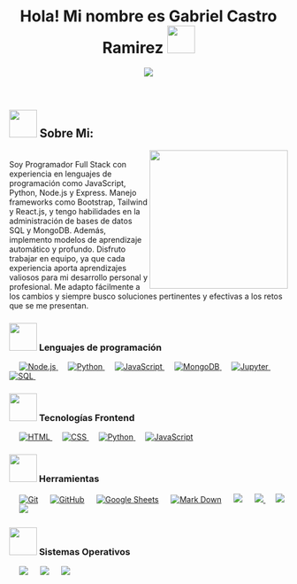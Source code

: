 <h1 align="center">Hola! Mi nombre es Gabriel Castro Ramirez 
  <img src = "https://github.com/7oSkaaa/7oSkaaa/blob/main/Images/about_me.gif?raw=true" width = 50px>
</h1>
<p align="center">
  <a href="https://github.com/DenverCoder1/readme-typing-svg">
    <img src="https://readme-typing-svg.herokuapp.com?font=Fira+Code&color=%2336BCF7&size=30&center=true&vCenter=true&width=700&height=70&lines=Desarrollador+Full+Stack;Analista+de+Datos;Entusiasta+de+Ciencia+de+Datos;Siempre+Aprendiendo+Nuevas+Tecnologías">
  </a>
</p>
<br>

## <picture><img src = "https://github.com/7oSkaaa/7oSkaaa/blob/main/Images/about_me.gif?raw=true" width = 50px></picture> Sobre Mi:
<picture> <img align="right" src="https://github.com/7oSkaaa/7oSkaaa/blob/main/Images/Right_Side.gif?raw=true" width = 250px></picture>
<br>
Soy Programador Full Stack con experiencia en lenguajes de
programación como JavaScript, Python, Node.js y Express. Manejo
frameworks como Bootstrap, Tailwind y React.js, y tengo
habilidades en la administración de bases de datos SQL y MongoDB.
Además, implemento modelos de aprendizaje automático y profundo.
Disfruto trabajar en equipo, ya que cada experiencia aporta
aprendizajes valiosos para mi desarrollo personal y profesional.
Me adapto fácilmente a los cambios y siempre busco soluciones
pertinentes y efectivas a los retos que se me presentan.
<br>

### <picture> <img src = "https://github.com/7oSkaaa/7oSkaaa/blob/main/Images/about_me.gif?raw=true" width = 50px> </picture> Lenguajes de programación
<p align="left"> 
  &emsp; 
  <a href="https://nodejs.org/" target="_blank"> 
    <img alt="Node.js" src="https://img.shields.io/badge/Node.js%20-%23339933.svg?style=plastic&logo=node.js&logoColor=white">
  </a> 
  &emsp;
  <a href="https://www.python.org/" target="_blank"> 
    <img alt="Python" src="https://img.shields.io/badge/Python%20-%2314354C.svg?style=plastic&logo=python&logoColor=white">
  </a> 
  &emsp;
  <a href="https://developer.mozilla.org/en-US/docs/Web/JavaScript" target="_blank"> 
    <img alt="JavaScript" src="https://img.shields.io/badge/JavaScript%20-%23F7DF1E.svg?style=plastic&logo=javascript&logoColor=black">
  </a>
  &emsp;
  <a href="https://www.mongodb.com/" target="_blank"> 
    <img alt="MongoDB" src="https://img.shields.io/badge/MongoDB%20-%2347A248.svg?style=plastic&logo=mongodb&logoColor=white">
  </a>
  &emsp;
  <a href="https://jupyter.org/" target="_blank"> 
    <img alt="Jupyter" src="https://img.shields.io/badge/Jupyter%20-%23F37626.svg?style=plastic&logo=jupyter&logoColor=white">
  </a>
  &emsp;
  <a href="https://www.mysql.com/" target="_blank"> 
    <img alt="SQL" src="https://img.shields.io/badge/MySQL%20-%2300f.svg?style=plastic&logo=mysql&logoColor=white">
  </a>
  &emsp;
</p>

### <picture> <img src = "https://github.com/7oSkaaa/7oSkaaa/blob/main/Images/about_me.gif?raw=true" width = 50px>  </picture> Tecnologías Frontend
<p align="left"> 
  &emsp; 
  <a href="https://www.w3.org/html/" target="_blank"> 
   <img alt="HTML" src="https://img.shields.io/badge/HTML5%20-%23E34F26.svg?style=plastic&logo=html5&logoColor=white">
  </a>   
  &emsp;
  <a href="https://www.w3schools.com/css/" target="_blank">
    <img alt="CSS" src="https://img.shields.io/badge/CSS%20-%231572B6.svg?style=plastic&logo=css3&logoColor=white">
  </a> 
  &emsp;
  <a href="https://www.python.org" target="_blank">
    <img alt="Python" src="https://img.shields.io/badge/react-%2361DAFB.svg?style=plastic&logo=React&logoColor=black">
  </a>
  &emsp;
  <a href="https://developer.mozilla.org/en-US/docs/Web/JavaScript" target="_blank"> 
     <img alt="JavaScript" src="https://img.shields.io/badge/JavaScript%20-%23F7DF1E.svg?style=plastic&logo=javascript&logoColor=black">
   </a>
</p>

 ### <picture> <img src = "https://github.com/7oSkaaa/7oSkaaa/blob/main/Images/about_me.gif?raw=true" width = 50px></picture> Herramientas
 
<p align="left">
  &emsp;
    <a href="#"><img alt="Git" src="https://img.shields.io/badge/Git%20-%23F05033.svg?style=plastic&logo=git&logoColor=white"></a>
  &emsp;
    <a href="#"><img alt="GitHub" src="https://img.shields.io/badge/github-%23181717.svg?style=plastic&logo=github&logoColor=white"></a>
  &emsp;
    <a href="#"><img alt="Google Sheets" src="https://img.shields.io/badge/Google%20Sheets%20-%2334A853.svg?style=plastic&logo=google%20sheets&logoColor=white"></a>
  &emsp;
    <a href="#"><img alt="Mark Down" src="https://img.shields.io/badge/Markdown-000000?style=plastic&logo=markdown&logoColor=white"></a>
    &emsp;
    <a href="#"><img src="https://img.shields.io/badge/mysql-%234479A1.svg?&style=plastic&logo=mysql&logoColor=white"/></a>
   &emsp;
  <a href="https://www.mongodb.com/" target="_blank">
    <img src="https://img.shields.io/badge/mongodb-%2347A248.svg?&style=plastic&logo=mongodb&logoColor=white"/>
  </a>
  &emsp;
  <a href="https://code.visualstudio.com/" target="_blank">
    <img src="https://img.shields.io/badge/VSCode-%23007ACC.svg?&style=plastic&logo=visual-studio-code&logoColor=white"/>
  </a>
  &emsp;
  <a href="https://powerbi.microsoft.com/" target="_blank">
    <img src="https://img.shields.io/badge/PowerBI-F2C811.svg?&style=plastic&logo=power-bi&logoColor=black"/>
  </a>
</p>

 ### <picture><img src = "https://github.com/7oSkaaa/7oSkaaa/blob/main/Images/about_me.gif?raw=true" width = 50px> </picture> Sistemas Operativos
<p align="left">
  &emsp;
    <a href="#"><img src="https://img.shields.io/badge/Linux-FCC624?style=plastic&logo=linux&logoColor=black"></a>
  &emsp;
    <a href="#"><img src="https://img.shields.io/badge/Ubuntu-E95420?style=plastic&logo=ubuntu&logoColor=white"></a>
  &emsp;
    <a href="#"><img src="https://img.shields.io/badge/Windows-0078D6?style=plastic&logo=windows&logoColor=white"></a>
</p>




